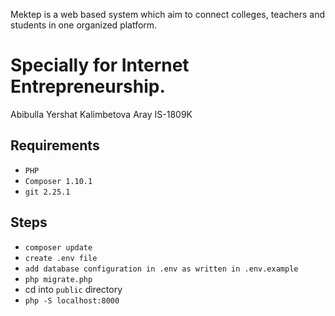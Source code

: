 Mektep is a web based system which aim to connect colleges, teachers and students in one organized platform.
# Specially for Internet Entrepreneurship.

Abibulla Yershat
Kalimbetova Aray
IS-1809K

## Requirements 
* `PHP`
* `Composer 1.10.1`
* `git 2.25.1`

## Steps
* `composer update`
* `create .env file`
* `add database configuration in .env as written in .env.example`
* `php migrate.php`
* cd into `public` directory
* `php -S localhost:8000`
